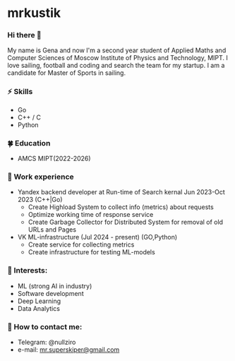 # mrkustik

### Hi there 👋      
My name is Gena and now I'm a second year student of Applied Maths and Computer Sciences of Moscow Institute of Physics and Technology, MIPT. I love sailing, football and coding and search the team for my startup. I am a candidate for Master of Sports in sailing.

### ⚡ Skills
* Go
* C++ / С
* Python

### 🍀 Education
* AMCS MIPT(2022-2026)

### 🚀 Work experience
* Yandex backend developer at Run-time of Search kernal Jun 2023-Oct 2023 (C++|Go)
    * Create Highload System to collect info (metrics) about requests
    * Optimize working time of response service
    * Create Garbage Collector for Distributed System for removal of old URLs and Pages
* VK ML-infrastructure (Jul 2024 - present) (GO,Python)
    * Create service for collecting metrics
    * Create infrastructure for testing ML-models
### 🌱 Interests:
- ML (strong AI in industry)
- Software development
- Deep Learning
- Data Analytics
### 💬 How to contact me: 
* Telegram: @nullziro
* e-mail: mr.superskiper@gmail.com
